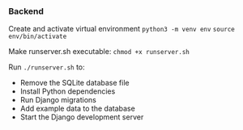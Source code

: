 ### Backend

Create and activate virtual environment
```python3 -m venv env```
```source env/bin/activate```

Make runserver.sh executable:
```chmod +x runserver.sh```

Run ```./runserver.sh```  to:

- Remove the SQLite database file
- Install Python dependencies
- Run Django migrations
- Add example data to the database
- Start the Django development server


